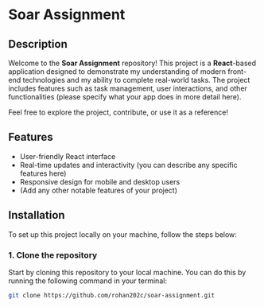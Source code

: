 # Soar Assignment

## Description

Welcome to the **Soar Assignment** repository! This project is a **React**-based application designed to demonstrate my understanding of modern front-end technologies and my ability to complete real-world tasks. The project includes features such as task management, user interactions, and other functionalities (please specify what your app does in more detail here).

Feel free to explore the project, contribute, or use it as a reference!

## Features

- User-friendly React interface
- Real-time updates and interactivity (you can describe any specific features here)
- Responsive design for mobile and desktop users
- (Add any other notable features of your project)

## Installation

To set up this project locally on your machine, follow the steps below:

### 1. Clone the repository

Start by cloning this repository to your local machine. You can do this by running the following command in your terminal:

```bash
git clone https://github.com/rohan202c/soar-assignment.git
